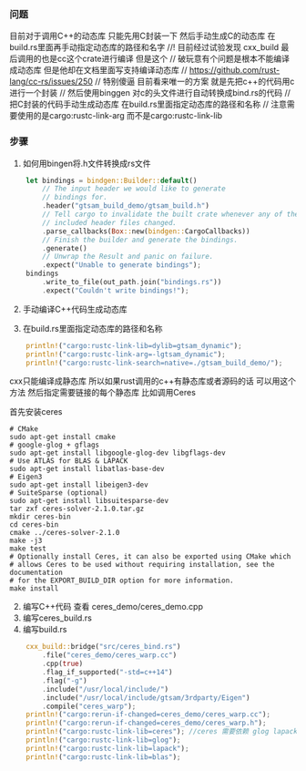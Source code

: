 
### 问题
目前对于调用C++的动态库 只能先用C封装一下 然后手动生成C的动态库  在build.rs里面再手动指定动态库的路径和名字
    //! 目前经过试验发现 cxx_build 最后调用的也是cc这个crate进行编译 但是这个
    // 破玩意有个问题是根本不能编译成动态库 但是他却在文档里面写支持编译动态库
    // https://github.com/rust-lang/cc-rs/issues/250
    // 特别傻逼 目前看来唯一的方案 就是先把c++的代码用c进行一个封装
    // 然后使用binggen 对c的头文件进行自动转换成bind.rs的代码
    // 把C封装的代码手动生成动态库 在build.rs里面指定动态库的路径和名称
    // 注意需要使用的是cargo:rustc-link-arg 而不是cargo:rustc-link-lib

### 步骤
1. 如何用bingen将.h文件转换成rs文件
```rust
    let bindings = bindgen::Builder::default()
        // The input header we would like to generate
        // bindings for.
        .header("gtsam_build_demo/gtsam_build.h")
        // Tell cargo to invalidate the built crate whenever any of the
        // included header files changed.
        .parse_callbacks(Box::new(bindgen::CargoCallbacks))
        // Finish the builder and generate the bindings.
        .generate()
        // Unwrap the Result and panic on failure.
        .expect("Unable to generate bindings");
    bindings
        .write_to_file(out_path.join("bindings.rs"))
        .expect("Couldn't write bindings!");
```

2. 手动编译C++代码生成动态库

3. 在build.rs里面指定动态库的路径和名称
```rust
    println!("cargo:rustc-link-lib=dylib=gtsam_dynamic");
    println!("cargo:rustc-link-arg=-lgtsam_dynamic");
    println!("cargo:rustc-link-search=native=./gtsam_build_demo/");
```


cxx只能编译成静态库 所以如果rust调用的c++有静态库或者源码的话 可以用这个方法 然后指定需要链接的每个静态库
比如调用Ceres

首先安装ceres
```shell
# CMake
sudo apt-get install cmake
# google-glog + gflags
sudo apt-get install libgoogle-glog-dev libgflags-dev
# Use ATLAS for BLAS & LAPACK
sudo apt-get install libatlas-base-dev
# Eigen3
sudo apt-get install libeigen3-dev
# SuiteSparse (optional)
sudo apt-get install libsuitesparse-dev
tar zxf ceres-solver-2.1.0.tar.gz
mkdir ceres-bin
cd ceres-bin
cmake ../ceres-solver-2.1.0
make -j3
make test
# Optionally install Ceres, it can also be exported using CMake which
# allows Ceres to be used without requiring installation, see the documentation
# for the EXPORT_BUILD_DIR option for more information.
make install
```

2. 编写C++代码
 查看 ceres_demo/ceres_demo.cpp
3. 编写ceres_build.rs
4. 编写build.rs
```rust
    cxx_build::bridge("src/ceres_bind.rs")
        .file("ceres_demo/ceres_warp.cc")
        .cpp(true)
        .flag_if_supported("-std=c++14")
        .flag("-g")
        .include("/usr/local/include/")
        .include("/usr/local/include/gtsam/3rdparty/Eigen")
        .compile("ceres_warp");
    println!("cargo:rerun-if-changed=ceres_demo/ceres_warp.cc");
    println!("cargo:rerun-if-changed=ceres_demo/ceres_warp.h");
    println!("cargo:rustc-link-lib=ceres"); //ceres 需要依赖 glog lapack blas
    println!("cargo:rustc-link-lib=glog");
    println!("cargo:rustc-link-lib=lapack");
    println!("cargo:rustc-link-lib=blas");
```